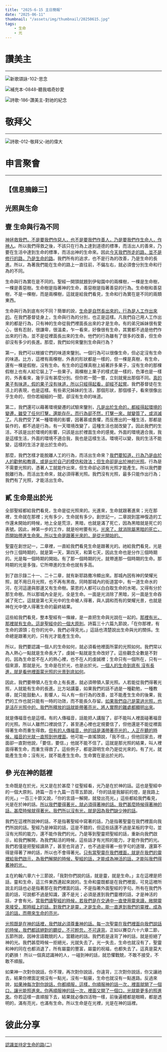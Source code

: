```yaml
---
title: "2025-6-15 主日簡報"
date: "2025-06-11"
thumbnail: "/assets/img/thumbnail/20250615.jpg"
tags:
    - 生命
    - 光
---
```


# 讚美主
___

![新歌頌詠-102-思念](/assets/img/hymns/hymn-praise-102.jpg "新歌頌詠-102-思念")

![補充本-0848-聽我唱奇妙愛](/assets/img/hymns/hymn-supplement-848.jpg "補充本-0848-聽我唱奇妙愛")

![詩歌-186-讚美主-對祂的紀念](/assets/img/hymns/hymn-186.jpg "詩歌-186-讚美主-對祂的紀念")

# 敬拜父
___

![詩歌-012-敬拜父-祂的偉大](/assets/img/hymns/hymn-012.jpg "詩歌-012-敬拜父-祂的偉大")

# 申言聚會
___

## 【信息摘錄三】

## 光照與生命

## 壹 生命與行為不同

<u>神拯救我們，不是要我們作惡人，也不是要我們作善人，乃是要我們作生命人，作神人</u>。所以我們得救之後，不該只在行為上達到道德的標準，而活出人的善來，乃要在生活中達到生命的標準，而活出神的生命來。因此<u>今天我們所走的路，並不是修行的路，乃是生命的路</u>。我們所有的追求，也不是行為的改善，乃是生命的長進。所以，為著我們能在生命的路上一直往前，不偏左右，就必須會分別生命和行為的不同。

生命與行為實在是不同的。聖經一開頭就題到伊甸園中的兩棵樹，一棵是生命樹，一棵是善惡樹。生命樹是指著神的生命，善惡樹是指著善惡的行為。生命樹和善惡樹，不是一棵樹，而是兩棵樹，這就是給我們看見，生命和行為實在是不同的兩類東西。

生命與行為到底有何不同？簡單的說，<u>生命是自然長出來的，行為是人工作出來的</u>。在我們基督徒身上，生命與行為的分別，也正是這樣。凡我們自己用人工作出來的都是行為，只有神的生命從我們裡面長出來的才是生命。有的弟兄姊妹很有愛心，很有忍耐，很謙卑，很溫柔，乍一看來，好像很有生命，其實都不過是他們作出來的行為，並不是從裡面長出來的生命。他們的行為雖有了很多的改善，但生命卻沒有多少的長進。那麼，我們如何來鑒別生命與行為？

第一，我們可以根據它們的味道來鑒別。一個行為可以很像生命，但必定沒有生命的味道。比方，這裡有兩棵樹，外表的形狀都是一樣的，但一棵是真樹，有生命，還有一棵是假樹，沒有生命。有生命的這棵真樹上結著許多果子，沒有生命的那棵假樹上也有人給它裝上了一些果子。兩棵樹上果子的樣式是一樣的，色澤也是一樣的，外表看來，幾乎沒有甚麼分別。但你若一聞一嘗，立刻就覺出那個不同。<u>真的果子有味道，假的果子沒有味道，所以只經得起看，卻經不起嘗</u>。我們基督徒在生活上的表現，也是這樣。有些弟兄姊妹的生活，那個形狀，那個樣子，看來很像出乎生命的，但你若細細的一聞，卻沒有生命的味道。

第二，我們還可以藉著環境變遷的試驗來鑒別，<u>凡是出於生命的，都經得起環境的變遷，雖受了任何打擊，還能存在。而行為卻不然，打擊一來，就變質了，或消滅了</u>。凡我們受了某一種環境的影響，因著慕或畏懼，而反應出的一種生活，那都是裝作的，都不過是行為，有一天環境改變了，這種生活也就改變了。因此我們的生活，不該是出於環境的影響，只該是出於裡面生命的感覺。外面的環境適合我，我是這樣生活，外面的環境不適合我，我也是這樣生活。環境可以變，我的生活不能變，這樣的生活才是出於生命的。

那麼，我們怎樣才能脫離人工的行為，而活出生命來？<u>我們要知道，行為乃是由於人的勸勉和教導，或是出於自己的模仿和效法；但生命卻是出於神的光照</u>。行為是不需要光照的，憑著人工就能作出來，但生命卻必須有光照才能產生。所以我們要脫離行為，而活出生命來，就必須得著光照。我們沒有光照，最多只能作出行為；我們有了光照，才能活出生命。

## 貳 生命是出於光

全部聖經都給我們看見，生命是從光照來的。光進來，生命就跟著進來；光在那裡，生命就在那裡；光有多少，生命就有多少。創世記一，二章說到當神復造的工作還未開始的時候，地上全是荒涼，黑暗，也就是滿了死亡，因為黑暗就是死亡的表號。因此，神第一步的工作，就是吩咐要有光。<u>光來了，就消除屬黑暗的死亡，而開始帶進生命來。所以生命是跟著光來的，是從光開始的。</u>

聖靈在創世記一，二章裡，一直給我們看見生命是跟著光的。祂給我們看見，光是分作三個時期的，就是第一天，第四天，和第七天，因此生命也是分作三個時期的。光是每一個時期的開始。有了那一個時期的光，就帶進那一個時期的生命。那時期的光是多強，它所帶進的生命也就有多高。

到了啟示錄二十一、二十二章，就有新耶路撒冷顯出來。那城內因有神的榮耀光照，就不用日月光照，也不再有黑夜。同時那城內的街道當中，有一道生命水的河，在河這邊與那邊又有生命樹。蒙恩的人都可以白白取生命的水喝，又得有分於那生命樹。所以那城內全是光，全是生命。一面是光消除了黑暗，另一面是生命吞滅了死亡。這就是第七天光中的生命被人得著，與人調和而有的榮耀光景，也就是神在光中使人得著生命的最終結果。

這些給我們看見，整本聖經有一條線，是一直把生命與光說在一起的。<u>那裡有光，那裡就有生命。這是聖經中的一個大原則</u>。詩篇三十六篇九節說，「在你那裡，有生命的源頭；在你的光中，我們必得見光。」這話也清楚說出生命與光的關係。生命總是跟著光的，只有光才能產生生命。

所以，我們要認識一個人的生命如何，就必須看他裡面所蒙的光照如何。我們常以為人熱心一點就是生命長大了，虔誠一點就是生命改好了。這些觀念全數是不對的。因為生命並不在人的熱心裡，也不在人的虔誠裡；生命只有一個所在，只有一個來源，那就是光。生命是在於光，也是出於光。<u>一個人的生命到底有 沒有長進，就是看他裡面蒙光照的光景到底如何</u>。

因此，我們要帶領人在生命上有長進，就必須帶領人蒙光照。人若能從我們得著光照，人就能有生命的長進。比方站講臺，如果我們的話不過是一種勸勉，一種教導，就只能鼓動人，影響人，叫人有一些行為的改善，並不能產生生命的後果，我們的工作也就只能有一時的功效，而不能長久存留。<u>如果我們自己是蒙過光照，也是活在光照中的，我們所釋放的話就能帶著亮光，將人實際的難處都顯明出來</u>。

就是傳福音也是這樣。有的人傳福音，話能把人講服了，卻不能叫人裡面碰著福音的光照。所以人雖然口裡說信了，甚至連心裡也定規要信了，但他還是不能從裡面得著生命而重生得救。<u>但有的人傳福音，他的話是滿帶著亮光的，人正在聽的時候，福音的光就一直照到他裡面</u>。他可能一直搖頭說，「我不信，」但他回家去，裡面卻一直對他說，「要信，要信，」他就不能不信了。這就是那光照的結果，叫人裡面得著生命，而重生得救了。這些例子，都是證明生命乃是從光來的。有了光，就能產生生命；沒有光，就不能產生生命。生命實在是出於光的。

## 參 光在神的話裡

生命既是在於光，光又是在於甚麼？從聖經看，光乃是在於神的話。這也是聖經中的一個大原則。詩篇一百十九篇一百零五節說，「你的話是我腳前的燈，是我路上的光。」一百三十節又說，「你的言語一解開，就發出亮光。」這些都給我們看見，光是在於神的話。<u>所以我們要得著光，就必須得著神的話。我們甚麼時候得著神的話，甚麼時候就得著光。我們所以沒有光，就是因為我們缺少神的話</u>。

我們在這裡所說神的話，不是指著聖經中寫著的話，乃是指著聖靈在我們裡面向我們所說的話。聖經乃是神寫的話，這是不錯的，但這些話還不過是呆板的字句，並沒有光照的能力，還不能作我們的光。乃是等到聖靈把聖經的話，重新向我們啟示，給我們解開，為我們點活的時候，這些話才有光照的能力，才能作我們的光。我們若僅是把聖經讀熟了，甚至也背過了，也不過是得著一些字句的道理，還算不得是得著了神的話，所以也不會得著光。<u>只有當聖靈在我們裡面，就是在我們的靈裡給我們啟示，為我們解開的時候，聖經的話，才能成為神活的話，才能叫我們得著神的光。</u>

主在約翰六章六十三節說，「我對你們說的話，就是靈，就是生命。」主在這裡是把話，靈和生命，這三件東西連起來說的。生命和靈既都是在我們裡面，可見這裡所說主的話也必是指著那在我們裡面的話，不是指著外面聖經的字句。所有在我們外面的話，可說都不過是知識，還不是光；必須是進到我們靈裡的話，才是神活的話，才會有光。<u>當我們讀聖經的時候，若我們是在交通中一直使用靈來讀，敞開靈來接受，那時經上的話，對我們才是靈，才是生命，能一直進到我們的靈裡，成為活的話，而帶來生命的亮光</u>。

<u>光照既是在神的話裡，我們就必須尊重神的話。每一次聖靈在我們裡面向我們說話的時候，我們都該絕對的聽從，不可輕忽，不可違背</u>。正如以賽亞六十六章二節，五節所說，因神言語戰兢的人，當聽祂的話。我們若是違背了神的話，就是拒絕了神的光。我們甚麼時候一拒絕光，光就失去了。光一失去，生命也就沒有了，聖靈和神的同在也都消退了，所有屬靈的豐富，屬靈的祝福，也都失去了。這真是莫大的虧損！ 所以一個真認識神的人，一碰到神的話，就恐懼戰兢，不敢不接受，不敢不順服。

如果神一次對你說話，你不理，再次對你說話，你違背，三次對你說話，你又讓祂去，結果你裡面定規沒有一點光，沒有一點竅，生命也就沒有一點進路。反過來說，<u>如果神每次對你說話，你都順服，這樣，你順服神的話一次，裡面就開了一個口，讓光能照進來。你再順服神的話一次，裡面又開了一個口，光就能更多的照進來</u>。你若這樣一直順服下去，結果就必像四活物一樣，前後遍體都是眼睛，都是透明的，滿有亮光，也滿有生命。所以生命是在光裡，光是在神的話裡。

# 彼此分享
___

<a href="../../assets/docs/2025toKnowAndHoldFastTheWayOfLife-2.pdf" download="認識並持定生命的路(二).pdf">認識並持定生命的路(二)</a>

<object data="../../assets/docs/2025toKnowAndHoldFastTheWayOfLife-2.pdf" width="100%" height="1000" type='application/pdf'></object>
